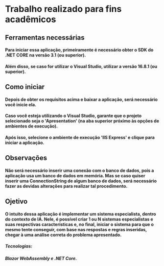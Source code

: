 # Trabalho realizado para fins acadêmicos

## Ferramentas necessárias
#### Para iniciar essa aplicação, primeiramente é necessário obter o SDK do .NET CORE na versão 3.1 (ou superior). 
#### Além disso, se caso for utilizar o Visual Studio, utilizar a versão 16.8.1 (ou superior).

## Como iniciar
#### Depois de obter os requisitos acima e baixar a aplicação, será necessário você inicie ela. 
#### Caso você esteja utilizando o Visual Studio, garante que o projeto selecionado seja o 'Apresentation' (na aba superior próximo às opções de ambientes de execução).
#### Após isso, selecione o ambiente de execução 'IIS Express' e clique para iniciar a aplicação. 

## Observações
#### Não será necessário inserir uma conexão com o banco de dados, pois a aplicação usa um banco de dados em memória. Mas se caso quiser inserir uma ConnectionString de algum banco de dados, será necessário fazer as devidas alterações para realizar tal procedimento.

## Ojetivo
#### O intuito dessa aplicação é implementar um sistema especialista, dentro do contexto de IA. Nele, é possível criar 1 ou N sistemas especialistas e suas respectivas características e, no final, iniciar o sistema para que o mesmo tente conseguir, com base nas respostas e regras inseridas, chegar à uma análise correta do problema apresentado.

##### Tecnologias: 
##### Blazor WebAssembly e .NET Core.
